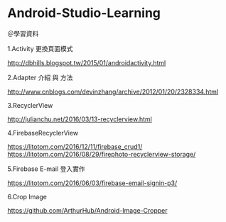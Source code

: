 # Android-Studio-Learning

＠學習資料

1.Activity 更換頁面模式

http://dbhills.blogspot.tw/2015/01/androidactivity.html


2.Adapter 介紹 與 方法

http://www.cnblogs.com/devinzhang/archive/2012/01/20/2328334.html


3.RecyclerView

http://julianchu.net/2016/03/13-recyclerview.html

4.FirebaseRecyclerView

https://litotom.com/2016/12/11/firebase_crud1/
https://litotom.com/2016/08/29/firephoto-recyclerview-storage/

5.Firebase E-mail 登入實作

https://litotom.com/2016/06/03/firebase-email-signin-p3/

6.Crop Image

https://github.com/ArthurHub/Android-Image-Cropper


